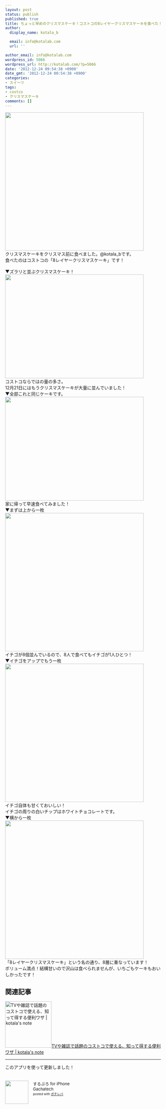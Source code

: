 ```yaml
---
layout: post
status: publish
published: true
title: ちょっと早めのクリスマスケーキ！コストコの8レイヤークリスマスケーキを食べた！
author:
  display_name: kotala_b

  email: info@kotalab.com
  url: ''

author_email: info@kotalab.com
wordpress_id: 5066
wordpress_url: http://kotalab.com/?p=5066
date: '2012-12-24 09:54:38 +0900'
date_gmt: '2012-12-24 00:54:38 +0900'
categories:
- スイーツ
tags:
- costco
- クリスマスケーキ
comments: []
---
```

<p><img alt="" src="http://kotalab.com/wp-content/uploads/slooProImg_20121224093920.jpg" width="448" height="448" /><br />
クリスマスケーキをクリスマス前に食べました。@kotala_bです。<br />
食べたのはコストコの「8レイヤークリスマスケーキ」です！<br />
<!--more--><br />
▼ズラリと並ぶクリスマスケーキ！<br />
<img alt="" src="http://kotalab.com/wp-content/uploads/slooProImg_20121224093923.jpg" width="448" height="336" /><br />
コストコならではの量の多さ。<br />
12月21日にはもうクリスマスケーキが大量に並んでいました！<br />
▼全部これと同じケーキです。<br />
<img alt="" src="http://kotalab.com/wp-content/uploads/slooProImg_20121224093921.jpg" width="448" height="336" /><br />
家に帰って早速食べてみました！<br />
▼まずは上から一枚<br />
<img alt="" src="http://kotalab.com/wp-content/uploads/slooProImg_201212240939201.jpg" width="448" height="448" /><br />
イチゴが8個並んでいるので、8人で食べてもイチゴが1人ひとつ！<br />
▼イチゴをアップでもう一枚<br />
<img alt="" src="http://kotalab.com/wp-content/uploads/slooProImg_20121224093919.jpg" width="448" height="448" /><br />
イチゴ自体も甘くておいしい！<br />
イチゴの周りの白いチップはホワイトチョコレートです。<br />
▼横から一枚<br />
<img alt="" src="http://kotalab.com/wp-content/uploads/slooProImg_20121224093917.jpg" width="448" height="448" /><br />
「8レイヤークリスマスケーキ」という名の通り、8層に重なっています！<br />
ボリューム満点！結構甘いので沢山は食べられませんが、いちごもケーキもおいしかったです！</p>
<h2 class="rele">関連記事</h2>
<p><a href="http://kotalab.com/costco-benriwaza" target="_blank"><img  class="alignleft" src="http://kotalab.com/wp-content/uploads/costco_130705_07-448x336.jpg" alt="TVや雑誌で話題のコストコで使える、知って得する便利ワザ | kotala's note" width="150" /></a><a href="http://kotalab.com/costco-benriwaza" target="_blank">TVや雑誌で話題のコストコで使える、知って得する便利ワザ | kotala's note</a><br style="clear:both;" /></p>
<hr>
<p>このアプリを使って更新しました！</p>
<div class="pochireba" style="text-align:left;font-size:small;padding:20px 0;/zoom: 1;overflow: hidden;"><span class="removed_link" title="http://click.linksynergy.com/fs-bin/click?id=d2yYUp776R4&amp;subid=&amp;offerid=94348.1&amp;type=3&amp;tmpid=3910&amp;RD_PARM1=http%253A%252F%252Fitunes.apple.com%252Fjp%252Fapp%252Fsurupuro-for-iphone%252Fid436676299%253Fmt%253D8%2526uo%253D4"><img src="http://a1.mzstatic.com/us/r1000/065/Purple/v4/4c/c6/a8/4cc6a855-cc5c-34ed-0436-36e219eafb81/mzl.xejvrijs.jpg" width="75" height="75" style="float:left;margin:0 15px 0 0;" class="pochi_img" ></span>
<div class="pochi_info" style="text-align:left;/zoom: 1;overflow: hidden;">
<div class="pochi_name"><span class="removed_link" title="http://click.linksynergy.com/fs-bin/click?id=d2yYUp776R4&amp;subid=&amp;offerid=94348.1&amp;type=3&amp;tmpid=3910&amp;RD_PARM1=http%253A%252F%252Fitunes.apple.com%252Fjp%252Fapp%252Fsurupuro-for-iphone%252Fid436676299%253Fmt%253D8%2526uo%253D4">するぷろ for iPhone</span></div>
<div class="pochi_seller"><span class="removed_link" title="http://click.linksynergy.com/fs-bin/click?id=d2yYUp776R4&amp;subid=&amp;offerid=94348.1&amp;type=3&amp;tmpid=3910&amp;RD_PARM1=http%253A%252F%252Fitunes.apple.com%252Fjp%252Fartist%252Fgachatech%252Fid358731102%253Fuo%253D4">Gachatech</span></div>
<div class="pochi_post" style="font-size:x-small;">posted with <a href="http://pochireba.com" target="_blank">ポチレバ</a></div>
</div>
<div class="pochireba-footer" style="clear: left"></div>
</div>
